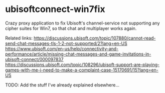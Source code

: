 # ubisoftconnect-win7fix
Crazy proxy application to fix Ubisoft's channel-service not supporting any cipher suites for Win7, so that chat and multiplayer works again.

Related links:
https://discussions.ubisoft.com/topic/107880/cannot-read-send-chat-messages-tls-1-2-not-supported/2?lang=en-US
https://www.ubisoft.com/en-us/help/connectivity-and-performance/article/missing-chat-messages-and-game-invitations-in-ubisoft-connect/000097837
https://discussions.ubisoft.com/topic/108296/ubisoft-support-are-playing-games-with-me-i-need-to-make-a-complaint-case-15170691/15?lang=en-US

TODO: Add the stuff I've already explained elsewhere...
